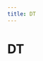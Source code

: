 ```yaml
---
title: DT
---
```


# DT




























































































